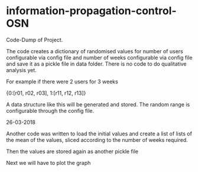 # information-propagation-control-OSN
Code-Dump of Project. 

The code creates a dictionary of randomised values for number of users configurable via config file and number of weeks configurable via config
file and save it as a pickle file in data folder. There is no code to do qualitative analysis yet.

For example if there were 2 users for 3 weeks

{0:[r01, r02, r03], 1:[r11, r12, r13]}

A data structure like this will be generated and stored. The random range is configurable through the config file.

26-03-2018

Another code was written to load the initial values and create a list of lists of the mean of the values, sliced according to the
number of weeks required.

Then the values are stored again as another pickle file

Next we will have to plot the graph